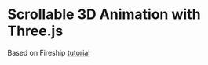# Scrollable 3D Animation with Three.js

Based on Fireship [tutorial](https://www.youtube.com/watch?v=Q7AOvWpIVHU)